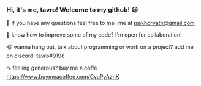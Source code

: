 ### Hi, it's me, tavro! Welcome to my github! :smiley:

:email: if you have any questions feel free to mail me at isakhorvath@gmail.com

:beers: know how to improve some of my code? I'm open for collaboration!

:headphones: wanna hang out, talk about programming or work on a project? add me on discord: tavro#9198

:coffee: feeling generous? buy me a coffe https://www.buymeacoffee.com/CvaPyAznK
